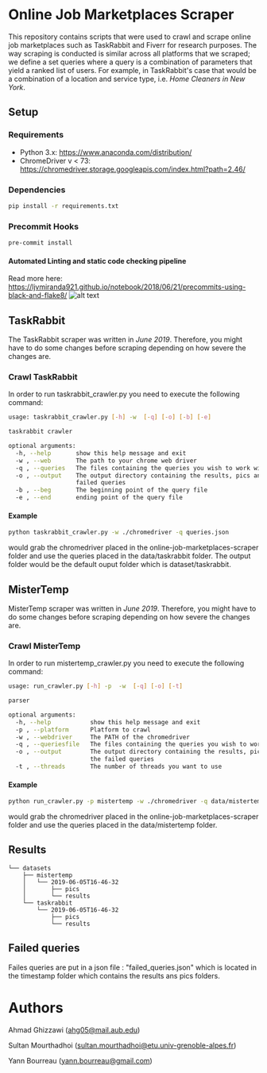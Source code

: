 # Online Job Marketplaces Scraper
This repository contains scripts that were used to crawl and scrape online job marketplaces such as TaskRabbit and Fiverr
for research purposes. The way scraping is conducted is similar across all platforms that we scraped; we define a set
queries where a query is a combination of parameters that yield a ranked list of users. For example, in TaskRabbit's
case that would be a combination of a location and service type, i.e. _Home Cleaners in New York_.

## Setup
### Requirements
- Python 3.x: https://www.anaconda.com/distribution/
- ChromeDriver v < 73: https://chromedriver.storage.googleapis.com/index.html?path=2.46/

### Dependencies
```bash
pip install -r requirements.txt
```

### Precommit Hooks
```bash
pre-commit install
```

#### Automated Linting and static code checking pipeline
Read more here: https://ljvmiranda921.github.io/notebook/2018/06/21/precommits-using-black-and-flake8/
![alt text](https://ljvmiranda921.github.io/assets/png/tuts/precommit_pipeline.png)

## TaskRabbit
The TaskRabbit scraper was written in *June 2019*. Therefore, you might have to do some changes before scraping
depending on how severe the changes are.

### Crawl TaskRabbit
In order to run taskrabbit_crawler.py you need to execute the following command:

```bash
usage: taskrabbit_crawler.py [-h] -w  [-q] [-o] [-b] [-e]

taskrabbit crawler

optional arguments:
  -h, --help       show this help message and exit
  -w , --web       The path to your chrome web driver
  -q , --queries   The files containing the queries you wish to work with
  -o , --output    The output directory containing the results, pics and the
                   failed queries
  -b , --beg       The beginning point of the query file
  -e , --end       ending point of the query file

```

#### Example

```bash
python taskrabbit_crawler.py -w ./chromedriver -q queries.json
```

would grab the chromedriver placed in the online-job-marketplaces-scraper folder and use the queries placed in the
data/taskrabbit folder. The output folder would be the default ouput folder which is
dataset/taskrabbit.

## MisterTemp
MisterTemp scraper was written in *June 2019*. Therefore, you might have to do some changes before scraping
depending on how severe the changes are.

### Crawl MisterTemp
In order to run mistertemp_crawler.py you need to execute the following command:

```bash
usage: run_crawler.py [-h] -p  -w  [-q] [-o] [-t]

parser

optional arguments:
  -h, --help           show this help message and exit
  -p , --platform      Platform to crawl
  -w , --webdriver     The PATH of the chromedriver
  -q , --queriesfile   The files containing the queries you wish to work with
  -o , --output        The output directory containing the results, pics and
                       the failed queries
  -t , --threads       The number of threads you want to use

```
#### Example
```bash
python run_crawler.py -p mistertemp -w ./chromedriver -q data/mistertemp/queries.json
```

would grab the chromedriver placed in the online-job-marketplaces-scraper folder and use the queries placed in the
data/mistertemp folder.

## Results
```
└── datasets
    ├── mistertemp
    │   └── 2019-06-05T16-46-32
    │       ├── pics
    │       └── results
    └── taskrabbit
        └── 2019-06-05T16-46-32
            ├── pics
            └── results    
```

## Failed queries
Failes queries are put in a json file : "failed_queries.json" which is located in the timestamp folder which contains the results ans pics folders.

# Authors
Ahmad Ghizzawi (ahg05@mail.aub.edu)

Sultan Mourthadhoi (sultan.mourthadhoi@etu.univ-grenoble-alpes.fr)

Yann Bourreau (yann.bourreau@gmail.com)
